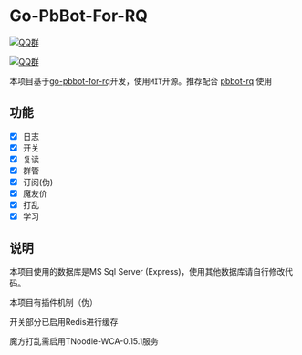 # Go-PbBot-For-RQ

[![QQ群](https://img.shields.io/static/v1?label=QQ%E7%BE%A4&message=758958532&color=blue)](https://qm.qq.com/cgi-bin/qm/qr?k=gwl9AXlZ3i6_mRAie1RYr0VUWxrAvphc&jump_from=webapi)

[![QQ群](https://img.shields.io/static/v1?label=QQ%E7%BE%A4&message=335783090&color=blue)](https://jq.qq.com/?_wv=1027&k=B7Of3GMZ)

本项目基于[go-pbbot-for-rq](https://github.com/2mf8/go-pbbot-for-rq)开发，使用`MIT`开源。推荐配合 [pbbot-rq](https://github.com/ProtobufBot/pbbot-rq) 使用

## 功能

- [x] 日志
- [x] 开关
- [x] 复读
- [x] 群管
- [x] 订阅(伪)
- [x] 魔友价
- [x] 打乱
- [x] 学习

## 说明

本项目使用的数据库是MS Sql Server (Express)，使用其他数据库请自行修改代码。

本项目有插件机制（伪）

开关部分已启用Redis进行缓存

魔方打乱需启用TNoodle-WCA-0.15.1服务